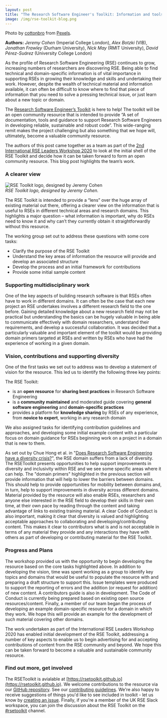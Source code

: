 ```yaml
---
layout: post
title: "The Research Software Engineer's Toolkit: Information and tools to support the RSE community"
image: /img/rse-toolkit-blog.png
---
```


Photo by [cottonbro](https://www.pexels.com/@cottonbro?utm_content=attributionCopyText&utm_medium=referral&utm_source=pexels) from [Pexels](https://www.pexels.com/photo/silver-and-green-screw-driver-4480453/?utm_content=attributionCopyText&utm_medium=referral&utm_source=pexels).

**Authors:** *Jeremy Cohen* (Imperial College London), *Alex Botzki* (VIB), *Jonathan Frawley* (Durham University), *Nick May* (RMIT University), *David Pérez-Suárez* (University College London)

As the profile of Research Software Engineering (RSE) continues to grow, increasing numbers of researchers are discovering RSE. Being able to find technical and domain-specific information is of vital importance in supporting RSEs in growing their knowledge and skills and undertaking their work. However, despite the wealth of technical material and information available, it can often be difficult to know where to find that piece of information that you need to solve a pressing technical issue, or just learn about a new topic or domain.

The [Research Software Engineer’s Toolkit](https://rsetoolkit.github.io) is here to help! The toolkit will be an open community resource that is intended to provide “A set of documentation, tools and guidance to support Research Software Engineers in developing reliable, sustainable and robust code”. This wide-ranging remit makes the project challenging but also something that we hope will, ultimately, become a valuable community resource.

The authors of this post came together as a team as part of the [2nd International RSE Leaders Workshop 2020](https://researchsoftware.org/2020-workshop) to look at the initial shell of the RSE Toolkit and decide how it can be taken forward to form an open community resource. This blog post highlights the team’s work.

<!--break-->

### A clearer view

![RSE Toolkit logo, designed by Jeremy Cohen](https://rsetoolkit.github.io/images/RTKlogo-small.png)  
*RSE Toolkit logo, designed by Jeremy Cohen.*

The RSE Toolkit is intended to provide a “lens” over the huge array of existing material out there, offering a clearer view on the information that is useful to RSEs in different technical areas and research domains. This highlights a major question – what information is important, why do RSEs need to know it and why can’t they currently obtain it straightforwardly without this resource.

The working group set out to address these questions with some core tasks:

 - Clarify the purpose of the RSE Toolkit
 - Understand the key areas of information the resource will provide and develop an associated structure
 - Develop the process and an initial framework for contributions
 - Provide some initial sample content

### Supporting multidisciplinary work

One of the key aspects of building research software is that RSEs often have to work in different domains. It can often be the case that each new project an RSE undertakes involves a different research field to the one before. Gaining detailed knowledge about a new research field may not be practical but understanding the basics can be hugely valuable in being able to communicate effectively with domain researchers, understand their requirements, and develop a successful collaboration. It was decided that a particularly valuable and important element of the toolkit would be providing domain primers targeted at RSEs and written by RSEs who have had the experience of working in a given domain.

### Vision, contributions and supporting diversity

One of the first tasks we set out to address was to develop a statement of vision for the resource. This led us to identify the following three key points:

The RSE Toolkit:
 - is an **open resource** for **sharing best practices** in Research Software Engineering
 - is a **community maintained** and moderated guide covering **general software engineering** and **domain-specific practices**
 - provides a platform for **knowledge sharing** by RSEs of any experience, from **novice to expert**, working in any research domain
 
We also assigned tasks for identifying contribution guidelines and approaches, and developing some initial example content with a particular focus on domain guidance for RSEs beginning work on a project in a domain that is new to them.

As set out by Chue Hong et al. in "[Does Research Software Engineering have a diversity crisis?](https://doi.org/10.5281/zenodo.3989885)", the RSE domain suffers from a lack of diversity. The RSEToolkit presents opportunities to help support improvements in diversity and inclusivity within RSE and we see some specific areas where it can help. The "domain primers" highlighted in the previous section will provide information that will help to lower the barriers between domains. This should help to provide opportunities for mobility between domains and, in turn, help to support improvements in diversity across different domains. Material provided by the resource will also enable RSEs, researchers and anyone else interested in the RSE field to develop their skills in their own time, at their own pace by reading through the content and taking advantage of links to existing training material. A clear Code of Conduct is also important, making it clear that diversity is valued and highlighting acceptable approaches to collaborating and developing/contributing content. This makes it clear to contributors what is and is not acceptable in terms of any material they provide and any interactions they have with others as part of developing or contributing material for the RSE Toolkit.

### Progress and Plans

The workshop provided us with the opportunity to begin developing the resource based on the core tasks highlighted above. In addition to developing the vision, time was spent working as a group to identify key topics and domains that would be useful to populate the resource with and preparing a draft structure to support this. Issue templates were produced to support the reporting of errors and the addition (or request for addition) of new content. A contributors guide is also in development. The Code of Conduct is currently being prepared based on existing open source resources/content. Finally, a member of our team began the process of developing an example domain-specific resource for a domain in which they work. We hope this will provide an example for the development of such material covering other domains.

The work undertaken as part of the International RSE Leaders Workshop 2020 has enabled initial development of the RSE Toolkit, addressing a number of key aspects to enable us to begin advertising for and accepting contributions of content from the RSE community and beyond. We hope this can be taken forward to become a valuable and sustainable community resource.

### Find out more, get involved

The RSEToolkit is avialable at [https://rsetoolkit.github.io](https://rsetoolkit.github.io). We welcome contributions to the resource via our [GitHub repository](https://github.com/RSEToolkit/RSEToolkit.github.io). See our [contributing guidelines](https://github.com/RSEToolkit/RSEToolkit.github.io/blob/main/CONTRIBUTING.md). We're also happy to receive suggestions of things you'd like to see included in toolkit - let us know by [creating an issue](https://github.com/RSEToolkit/RSEToolkit.github.io/issues/new/choose). Finally, if you're a member of the UK RSE Slack workspace, you can join the discussion about the RSE Toolkit on the [#rsetoolkit](https://ukrse.slack.com/archives/C01AM13K230) channel.